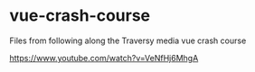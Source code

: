 # vue-crash-course
Files from following along the Traversy media vue crash course

https://www.youtube.com/watch?v=VeNfHj6MhgA
